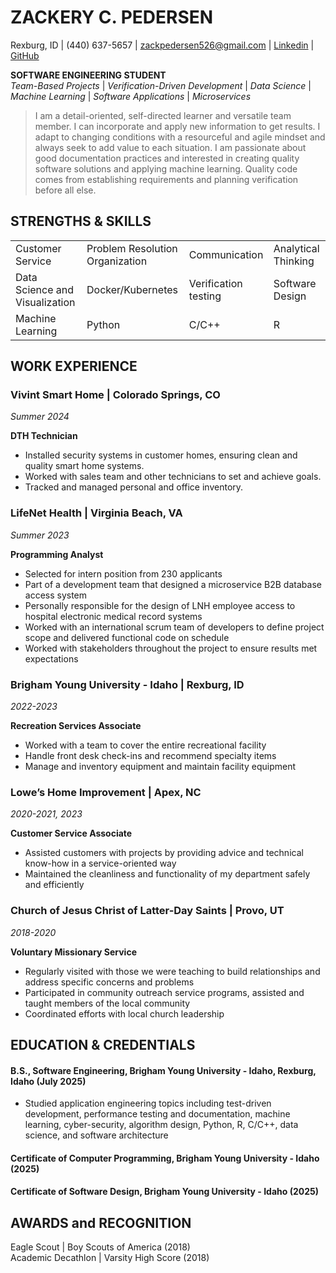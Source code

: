 # **ZACKERY C. PEDERSEN**

Rexburg, ID | (440) 637-5657  | zackpedersen526@gmail.com | [Linkedin](https://www.linkedin.com/in/zack-pedersen-590784211/) | [GitHub](https://github.com/Muthrow) 

**SOFTWARE ENGINEERING STUDENT**  
*Team-Based Projects* | *Verification-Driven Development* | *Data Science* | *Machine Learning* | *Software Applications* | *Microservices*

>I am a detail-oriented, self-directed learner and versatile team member. I can incorporate and apply new information to get results. I adapt to changing conditions with a resourceful and agile mindset and always seek to add value to each situation. I am passionate about good documentation practices and interested in creating quality software solutions and applying machine learning. Quality code comes from establishing requirements and planning verification before all else.

## **STRENGTHS & SKILLS**
| | | | |
|------|------|------|---|
| Customer Service | Problem Resolution Organization | Communication | Analytical Thinking | 
|Data Science and Visualization | Docker/Kubernetes | Verification testing | Software Design |
| Machine Learning | Python | C/C++ | R |



## **WORK EXPERIENCE**

### Vivint Smart Home | Colorado Springs, CO
*Summer 2024*

**DTH Technician** 

* Installed security systems in customer homes, ensuring clean and quality smart home systems.  
* Worked with sales team and other technicians to set and achieve goals.   
* Tracked and managed personal and office inventory.

### LifeNet Health | Virginia Beach, VA
*Summer 2023*

**Programming Analyst**

* Selected for intern position from 230 applicants  
* Part of a development team that designed a microservice B2B database access system  
* Personally responsible for the design of LNH employee access to hospital electronic medical record systems  
* Worked with an international scrum team of developers to define project scope and delivered functional code on schedule  
* Worked with stakeholders throughout the project to ensure results met expectations

### Brigham Young University \- Idaho | Rexburg, ID   	
*2022-2023*

**Recreation Services Associate** 

* Worked with a team to cover the entire recreational facility  
* Handle front desk check-ins and recommend specialty items  
* Manage and inventory equipment and maintain facility equipment

### Lowe’s Home Improvement | Apex, NC   	
*2020-2021, 2023*

**Customer Service Associate** 

* Assisted customers with projects by providing advice and technical know-how in a service-oriented way  
* Maintained the cleanliness and functionality of my department safely and efficiently

### Church of Jesus Christ of Latter-Day Saints | Provo, UT  	
*2018-2020*

**Voluntary Missionary Service** 

* Regularly visited with those we were teaching to build relationships and address specific concerns and problems  
* Participated in community outreach service programs, assisted and taught members of the local community  
* Coordinated efforts with local church leadership

## **EDUCATION & CREDENTIALS**

#### B.S., Software Engineering, Brigham Young University \- Idaho, Rexburg, Idaho 	(July 2025\)

* Studied application engineering topics including test-driven development, performance testing and documentation,  machine learning, cyber-security, algorithm design, Python, R, C/C++, data science, and software architecture

#### Certificate of Computer Programming,  Brigham Young University \- Idaho 	(2025)  
#### Certificate of Software Design, Brigham Young University \- Idaho 	(2025)

## **AWARDS and RECOGNITION**

Eagle Scout | Boy Scouts of America (2018)  
Academic Decathlon | Varsity High Score (2018)

